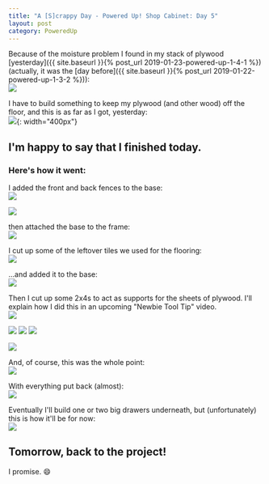 ```yaml
---
title: "A [S]crappy Day - Powered Up! Shop Cabinet: Day 5"
layout: post
category: PoweredUp
---
```

Because of the moisture problem I found in my stack of plywood [yesterday]({{ site.baseurl }}{% post_url 2019-01-23-powered-up-1-4-1 %}) (actually, it was the [day before]({{ site.baseurl }}{% post_url 2019-01-22-powered-up-1-3-2 %})):<br/>
![](/assets/images-posts/powered-up-1/powered-up-1-05-1-01.jpg)

I have to build something to keep my plywood (and other wood) off the floor, and this is as far as I got, yesterday:<br/>
![](/assets/images-posts/powered-up-1/powered-up-1-04-1-04.jpg){: width="400px"}

## I'm happy to say that I finished today.

### Here's how it went:

I added the front and back fences to the base:<br/>
![](/assets/images-posts/powered-up-1/powered-up-1-05-1-02.jpg)

![](/assets/images-posts/powered-up-1/powered-up-1-05-1-03.jpg)

then attached the base to the frame:<br/>
![](/assets/images-posts/powered-up-1/powered-up-1-05-1-04.jpg)

I cut up some of the leftover tiles we used for the flooring:<br/>
![](/assets/images-posts/powered-up-1/powered-up-1-05-1-05.jpg)

...and added it to the base:<br/>
![](/assets/images-posts/powered-up-1/powered-up-1-05-1-06.jpg)

Then I cut up some 2x4s to act as supports for the sheets of plywood. I'll explain how I did this in an upcoming "Newbie Tool Tip" video.<br/>
![](/assets/images-posts/powered-up-1/powered-up-1-05-1-07.jpg)

![](/assets/images-posts/powered-up-1/powered-up-1-05-1-08.jpg) ![](/assets/images-posts/powered-up-1/powered-up-1-05-1-09.jpg) ![](/assets/images-posts/powered-up-1/powered-up-1-05-1-10.jpg)

![](/assets/images-posts/powered-up-1/powered-up-1-05-1-11.jpg)

And, of course, this was the whole point:<br/>
![](/assets/images-posts/powered-up-1/powered-up-1-05-1-12.jpg)

With everything put back (almost):<br/>
![](/assets/images-posts/powered-up-1/powered-up-1-05-1-13.jpg)

Eventually I'll build one or two big drawers underneath, but (unfortunately) this is how it'll be for now:<br/>
![](/assets/images-posts/powered-up-1/powered-up-1-05-1-14.jpg)

## Tomorrow, back to the project!

I promise. 😄

